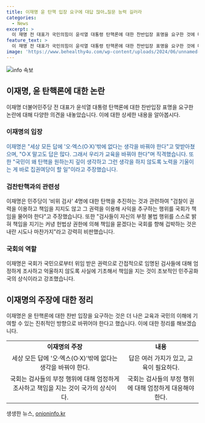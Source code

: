 ```yaml
---
title: 이재명 윤 탄핵 입장 요구에 대답 많아…질문 능력 길러라
categories:
  - News
excerpt: >
  이 재명 전 대표가 국민의힘이 윤석열 대통령 탄핵론에 대한 찬반입장 표명을 요구한 것에 대해 세상 모든 답에 오·엑스(O·X)밖에 없다는 생각을 바꿔야 한다고 맞받아쳤다. 또한 대통령 탄핵 여부를 묻는 것이 아닌 국민이 왜 탄핵을 원하는지에 대해 심도 있게 생각하고 그런 생각을 하지 않도록 집권여당이 노력해야 한다고 주장했다. 이어 민주당의 비위 검사 4명에 대한 탄핵 추진과 관련해 검찰의 권력 남용에 대한 책임을 국회가 물어야 한다고 주장했다.
feature_text: >
  이 재명 전 대표가 국민의힘이 윤석열 대통령 탄핵론에 대한 찬반입장 표명을 요구한 것에 대해 세상 모든 답에 오·엑스(O·X)밖에 없다는 생각을 바꿔야 한다고 맞받아쳤다. 또한 대통령 탄핵 여부를 묻는 것이 아닌 국민이 왜 탄핵을 원하는지에 대해 심도 있게 생각하고 그런 생각을 하지 않도록 집권여당이 노력해야 한다고 주장했다. 이어 민주당의 비위 검사 4명에 대한 탄핵 추진과 관련해 검찰의 권력 남용에 대한 책임을 국회가 물어야 한다고 주장했다.
image: 'https://www.behealthy4u.com/wp-content/uploads/2024/06/unnamed-file.png'
---
```


<p><img src="https://www.behealthy4u.com/wp-content/uploads/2024/06/unnamed-file.png" alt="info 속보" /></p>

<h2 data-ke-size="size26">이재명, 윤 탄핵론에 대한 논란</h2>

<p data-ke-size="size16">이재명 더불어민주당 전 대표가 윤석열 대통령 탄핵론에 대한 찬반입장 표명을 요구한 논란에 대해 다양한 의견을 내놓았습니다. 이에 대한 상세한 내용을 알아봅시다.</p>

<h3>이재명의 입장</h3>

<p data-ke-size="size16"><span style="color: #1a5490;">이재명은 "세상 모든 답에 '오·엑스(O·X)'밖에 없다는 생각을 바꿔야 한다"고 맞받아쳤으며, "O·X 말고도 답은 많다. 그래서 우리가 교육을 바꿔야 한다"며 직격했습니다. 또한 "국민이 왜 탄핵을 원하는지 깊이 생각하고 그런 생각을 하지 않도록 노력을 기울이는 게 바로 집권여당이 할 일"이라고 주장했습니다.</span></p>

<h3>검찬탄핵과의 관련성</h3>

<p data-ke-size="size16">이재명은 민주당이 '비위 검사' 4명에 대한 탄핵을 추진하는 것과 관련하여 "검찰이 권력을 이용하고 책임을 지지도 않고 그 권력을 이용해 사익을 추구하는 행위를 국회가 책임을 물어야 한다"고 주장했습니다. 또한 "검사들이 자신의 부정 불법 행위를 스스로 밝혀 책임을 지기는 커녕 헌법상 권한에 의해 책임을 묻겠다는 국회를 향해 겁박하는 것은 내란 시도나 마찬가지"라고 강력히 비판했습니다.</p>

<h3>국회의 역할</h3>

<p data-ke-size="size16">이재명은 국회가 국민으로부터 위임 받은 권력으로 간접적으로 임명된 검사들에 대해 엄정하게 조사하고 억울하지 않도록 사실에 기초해서 책임을 지는 것이 초보적인 민주공화국의 상식이라고 강조했습니다.</p>

<h2 data-ke-size="size26">이재명의 주장에 대한 정리</h2>

<p data-ke-size="size16">이재명은 윤 탄핵론에 대한 찬반 입장을 요구하는 것은 더 나은 교육과 국민의 이해에 기여할 수 있는 진취적인 방향으로 바뀌어야 한다고 했습니다. 이에 대한 정리를 해보겠습니다.</p>

<table>
    <tr>
        <td style="text-align: center; height: 17px;"><b>이재명의 주장</b></td>
        <td style="text-align: center; height: 17px;"><b>내용</b></td>
    </tr>
    <tr>
        <td style="text-align: center;">세상 모든 답에 '오·엑스(O·X)'밖에 없다는 생각을 바꿔야 한다.</td>
        <td style="text-align: center;">답은 여러 가지가 있고, 교육이 필요하다.</td>
    </tr>
    <tr>
        <td style="text-align: center;">국회는 검사들의 부정 행위에 대해 엄정하게 조사하고 책임을 지는 것이 국가의 상식이다.</td>
        <td style="text-align: center;">국회는 검사들의 부정 행위에 대해 엄정하게 대응해야 한다.</td>
    </tr>
</table>
생생한 뉴스, <a href="https://onioninfo.kr" rel="dofollow">onioninfo.kr</a>


